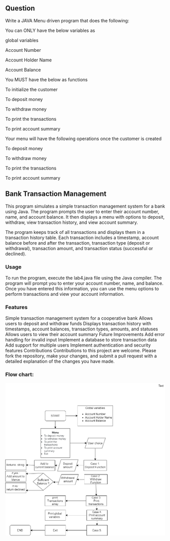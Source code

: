 ## Question

Write a JAVA Menu driven program that does the following:

You can ONLY have the below variables as

global variables

Account Number

Account Holder Name

Account Balance

You MUST have the below as functions

To initialize the customer

To deposit money

To withdraw money

To print the transactions

To print account summary

Your menu will have the following operations once the customer is created

To deposit money

To withdraw money

To print the transactions

To print account summary

## Bank Transaction Management 

This program simulates a simple transaction management system for a  bank using Java. The program prompts the user to enter their account number, name, and account balance. It then displays a menu with options to deposit, withdraw, view transaction history, and view account summary.

The program keeps track of all transactions and displays them in a transaction history table. Each transaction includes a timestamp, account balance before and after the transaction, transaction type (deposit or withdrawal), transaction amount, and transaction status (successful or declined).

### Usage

To run the program, execute the lab4.java file using the Java compiler. The program will prompt you to enter your account number, name, and balance. Once you have entered this information, you can use the menu options to perform transactions and view your account information.

### Features

Simple transaction management system for a cooperative bank
Allows users to deposit and withdraw funds
Displays transaction history with timestamps, account balances, transaction types, amounts, and statuses
Allows users to view their account summary
Future Improvements
Add error handling for invalid input
Implement a database to store transaction data
Add support for multiple users
Implement authentication and security features
Contributions
Contributions to this project are welcome. Please fork the repository, make your changes, and submit a pull request with a detailed explanation of the changes you have made.

 ### Flow chart:

 ![alt text](lab4.png)
